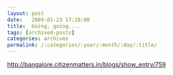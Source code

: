 ```yaml
---
layout: post
date:	2009-01-23 17:28:00
title:  Going, going....
tags: [archived-posts]
categories: archives
permalink: /:categories/:year/:month/:day/:title/
---
```

http://bangalore.citizenmatters.in/blogs/show_entry/759
